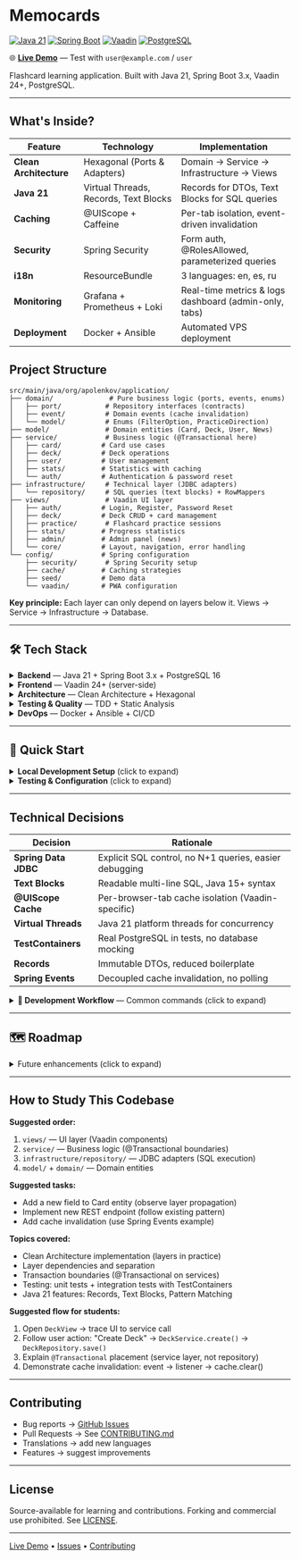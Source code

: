# Memocards

[![Java 21](https://img.shields.io/badge/Java-21-orange.svg)](https://openjdk.java.net/projects/jdk/21/)
[![Spring Boot](https://img.shields.io/badge/Spring%20Boot-3.x-brightgreen.svg)](https://spring.io/projects/spring-boot)
[![Vaadin](https://img.shields.io/badge/Vaadin-24+-blue.svg)](https://vaadin.com/)
[![PostgreSQL](https://img.shields.io/badge/PostgreSQL-16-blue.svg)](https://www.postgresql.org/)

🌐 **[Live Demo](https://memocards.duckdns.org)** — Test with `user@example.com` / `user`

Flashcard learning application. Built with Java 21, Spring Boot 3.x, Vaadin 24+, PostgreSQL.

---

## What's Inside?

| Feature                | Technology                            | Implementation                                        |
|------------------------|---------------------------------------|-------------------------------------------------------|
| **Clean Architecture** | Hexagonal (Ports & Adapters)          | Domain → Service → Infrastructure → Views             |
| **Java 21**            | Virtual Threads, Records, Text Blocks | Records for DTOs, Text Blocks for SQL queries         |
| **Caching**            | @UIScope + Caffeine                   | Per-tab isolation, event-driven invalidation          |
| **Security**           | Spring Security                       | Form auth, @RolesAllowed, parameterized queries       |
| **i18n**               | ResourceBundle                        | 3 languages: en, es, ru                               |
| **Monitoring**         | Grafana + Prometheus + Loki           | Real-time metrics & logs dashboard (admin-only, tabs) |
| **Deployment**         | Docker + Ansible                      | Automated VPS deployment                              |

## Project Structure

```
src/main/java/org/apolenkov/application/
├── domain/              # Pure business logic (ports, events, enums)
│   ├── port/           # Repository interfaces (contracts)
│   ├── event/          # Domain events (cache invalidation)
│   └── model/          # Enums (FilterOption, PracticeDirection)
├── model/              # Domain entities (Card, Deck, User, News)
├── service/            # Business logic (@Transactional here)
│   ├── card/          # Card use cases
│   ├── deck/          # Deck operations
│   ├── user/          # User management
│   ├── stats/         # Statistics with caching
│   └── auth/          # Authentication & password reset
├── infrastructure/     # Technical layer (JDBC adapters)
│   └── repository/     # SQL queries (text blocks) + RowMappers
├── views/              # Vaadin UI layer
│   ├── auth/          # Login, Register, Password Reset
│   ├── deck/          # Deck CRUD + card management
│   ├── practice/       # Flashcard practice sessions
│   ├── stats/         # Progress statistics
│   ├── admin/         # Admin panel (news)
│   └── core/          # Layout, navigation, error handling
└── config/            # Spring configuration
    ├── security/       # Spring Security setup
    ├── cache/         # Caching strategies
    ├── seed/          # Demo data
    └── vaadin/        # PWA configuration
```

**Key principle:** Each layer can only depend on layers below it. Views → Service → Infrastructure → Database.

---

## 🛠️ Tech Stack

<details>
<summary><b>Backend</b> — Java 21 + Spring Boot 3.x + PostgreSQL 16</summary>

- **Java 21**: Virtual Threads, Records, Pattern Matching, Text Blocks
- **Spring Boot 3.x**: DI, Security, Transactions
- **Spring Data JDBC**: Explicit SQL control
- **PostgreSQL 16**: Flyway migrations
- **Caffeine**: High-performance caching
- **Spring Events**: Decoupled cache invalidation

</details>

<details>
<summary><b>Frontend</b> — Vaadin 24+ (server-side)</summary>

- **Vaadin 24+**: Server-side UI, PWA-ready
- **Lumo Theme**: Material Design inspired
- **i18n**: ResourceBundle (en, es, ru)
- **Responsive**: Mobile-first CSS Grid/Flexbox

</details>

<details>
<summary><b>Architecture</b> — Clean Architecture + Hexagonal</summary>

- **Layer Separation**: domain → service → infrastructure → views
- **Ports & Adapters**: Repository interfaces + JDBC adapters
- **SOLID Principles**: DI, single responsibility
- **Event-Driven**: Immediate cache updates via Spring Events

</details>

<details>
<summary><b>Testing & Quality</b> — TDD + Static Analysis</summary>

- **JUnit 5 + Mockito**: Unit tests
- **TestContainers**: Real PostgreSQL in integration tests
- **Checkstyle + SpotBugs + SonarLint**: Code quality gates

</details>

<details>
<summary><b>DevOps</b> — Docker + Ansible + CI/CD</summary>

- **Docker**: Jib containerless builds
- **Ansible**: Automated VPS deployment
- **GitHub Actions**: CI/CD pipelines
- **Monitoring**: Spring Actuator + Prometheus metrics

</details>

---

## 🚀 Quick Start

<details>
<summary><b>Local Development Setup</b> (click to expand)</summary>

**Prerequisites:** Java 21+, Docker, Docker Compose

```bash
# 1. Clone & configure
git clone <repository-url> && cd memo
cp env.sample .env  # Edit: set DB_PASSWORD, demo passwords

# 2. Start PostgreSQL
docker-compose up -d postgres

# 3. Run app
./gradlew bootRun

# 4. Open http://localhost:8080
# Login: user@example.com / user
```

**Docker Compose (full stack):**

```bash
./gradlew jibDockerBuild    # Build image
docker-compose up -d        # Run everything
docker-compose logs -f app  # View logs
```

</details>

<details>
<summary><b>Testing & Configuration</b> (click to expand)</summary>

**Run tests:**

```bash
./gradlew test              # Unit tests
./gradlew integrationTest   # Integration (requires Docker)
./gradlew check             # All checks (tests + quality)
```

**Configuration via `.env` file** (see `env.sample`):

- Cache TTL/size settings
- UI debounce & pagination
- Security thresholds
- Spring profiles: dev, test, prod

</details>

---

## Technical Decisions

| Decision             | Rationale                                              |
|----------------------|--------------------------------------------------------|
| **Spring Data JDBC** | Explicit SQL control, no N+1 queries, easier debugging |
| **Text Blocks**      | Readable multi-line SQL, Java 15+ syntax               |
| **@UIScope Cache**   | Per-browser-tab cache isolation (Vaadin-specific)      |
| **Virtual Threads**  | Java 21 platform threads for concurrency               |
| **TestContainers**   | Real PostgreSQL in tests, no database mocking          |
| **Records**          | Immutable DTOs, reduced boilerplate                    |
| **Spring Events**    | Decoupled cache invalidation, no polling               |

<details>
<summary><b>🔧 Development Workflow</b> — Common commands (click to expand)</summary>

```bash
./gradlew bootRun                    # Run with auto-reload
./gradlew test                       # Run tests
./gradlew codeQuality                # Checkstyle + SpotBugs
./gradlew spotlessApply              # Auto-format code
./gradlew vaadinBuildFrontend        # Build production bundle
./gradlew jibDockerBuild             # Build Docker image
```

</details>

---

## 🗺️ Roadmap

<details>
<summary>Future enhancements (click to expand)</summary>

- [ ] Deck sharing & import/export
- [ ] AI-powered card generation (GPT-4 API)
- [ ] Progress analytics dashboard
- [ ] Mobile apps (Vaadin Hilla)

</details>

---

## How to Study This Codebase

**Suggested order:**

1. `views/` — UI layer (Vaadin components)
2. `service/` — Business logic (@Transactional boundaries)
3. `infrastructure/repository/` — JDBC adapters (SQL execution)
4. `model/` + `domain/` — Domain entities

**Suggested tasks:**

- Add a new field to Card entity (observe layer propagation)
- Implement new REST endpoint (follow existing pattern)
- Add cache invalidation (use Spring Events example)

**Topics covered:**

- Clean Architecture implementation (layers in practice)
- Layer dependencies and separation
- Transaction boundaries (@Transactional on services)
- Testing: unit tests + integration tests with TestContainers
- Java 21 features: Records, Text Blocks, Pattern Matching

**Suggested flow for students:**

1. Open `DeckView` → trace UI to service call
2. Follow user action: "Create Deck" → `DeckService.create()` → `DeckRepository.save()`
3. Explain `@Transactional` placement (service layer, not repository)
4. Demonstrate cache invalidation: event → listener → cache.clear()

---

## Contributing

- Bug reports → [GitHub Issues](../../issues)
- Pull Requests → See [CONTRIBUTING.md](CONTRIBUTING.md)
- Translations → add new languages
- Features → suggest improvements

---

## License

Source-available for learning and contributions. Forking and commercial use prohibited. See [LICENSE](LICENSE).

---

[Live Demo](https://memocards.duckdns.org) • [Issues](../../issues) • [Contributing](CONTRIBUTING.md)

